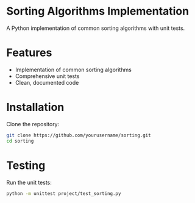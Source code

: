 # Sorting Algorithms Implementation
A Python implementation of common sorting algorithms with unit tests.

# Features
- Implementation of common sorting algorithms
- Comprehensive unit tests
- Clean, documented code

# Installation
Clone the repository:
```bash
git clone https://github.com/yourusername/sorting.git
cd sorting
```

# Testing
Run the unit tests:
```bash
python -m unittest project/test_sorting.py
```
